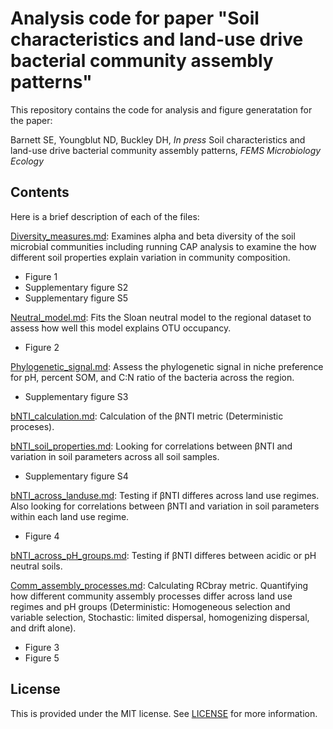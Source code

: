 # Analysis code for paper "Soil characteristics and land-use drive bacterial community assembly patterns"

This repository contains the code for analysis and figure generatation for the paper:

Barnett SE, Youngblut ND, Buckley DH, *In press* Soil characteristics and land-use drive bacterial community assembly patterns, *FEMS Microbiology Ecology*

## Contents
Here is a brief description of each of the files:

[Diversity_measures.md](./Diversity_measures.md): Examines alpha and beta diversity of the soil microbial communities including running CAP analysis to examine the how different soil properties explain variation in community composition.
  
  * Figure 1
  * Supplementary figure S2
  * Supplementary figure S5
  

[Neutral_model.md](./Neutral_model.md): Fits the Sloan neutral model to the regional dataset to assess how well this model explains OTU occupancy.

  * Figure 2
  
[Phylogenetic_signal.md](./Phylogenetic_signal.md): Assess the phylogenetic signal in niche preference for pH, percent SOM, and C:N ratio of the bacteria across the region.

  * Supplementary figure S3
  
[bNTI_calculation.md](./bNTI_calculation.md): Calculation of the βNTI metric (Deterministic proceses).

[bNTI_soil_properties.md](./bNTI_soil_properties.md): Looking for correlations between βNTI and variation in soil parameters across all soil samples.

  * Supplementary figure S4

[bNTI_across_landuse.md](./bNTI_across_landuse.md): Testing if βNTI differes across land use regimes. Also looking for correlations between βNTI and variation in soil parameters within each land use regime. 

  * Figure 4

[bNTI_across_pH_groups.md](./bNTI_across_pH_groups.md): Testing if βNTI differes between acidic or pH neutral soils.

[Comm_assembly_processes.md](./Comm_assembly_processes.md): Calculating RCbray metric. Quantifying how different community assembly processes differ across land use regimes and pH groups (Deterministic: Homogeneous selection and variable selection, Stochastic: limited dispersal, homogenizing dispersal, and drift alone). 

  * Figure 3
  * Figure 5
  
## License

This is provided under the MIT license. See [LICENSE](./LICENSE) for more information.


